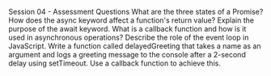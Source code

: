 Session 04 - Assessment
Questions
What are the three states of a Promise?
How does the async keyword affect a function's return value?
Explain the purpose of the await keyword.
What is a callback function and how is it used in asynchronous operations?
Describe the role of the event loop in JavaScript.
Write a function called delayedGreeting that takes a name as an argument and logs a greeting message to the console after a 2-second delay using setTimeout. Use a callback function to achieve this.